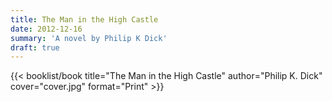```yaml
---
title: The Man in the High Castle
date: 2012-12-16
summary: 'A novel by Philip K Dick'
draft: true
---
```


{{< booklist/book
title="The Man in the High Castle"
author="Philip K. Dick"
cover="cover.jpg"
format="Print" >}}
